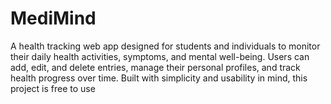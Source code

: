 # MediMind
A health tracking web app designed for students and individuals to monitor their daily health activities, symptoms, and mental well-being. Users can add, edit, and delete entries, manage their personal profiles, and track health progress over time. Built with simplicity and usability in mind, this project is free to use 

